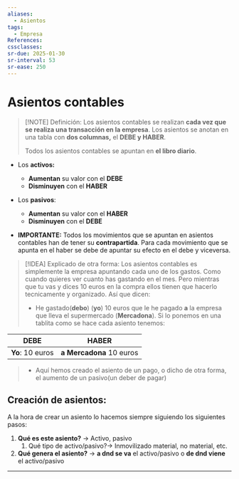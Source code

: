 ```yaml
---
aliases:
  - Asientos
tags:
  - Empresa
References: 
cssclasses: 
sr-due: 2025-01-30
sr-interval: 53
sr-ease: 250
---
```

# Asientos contables

> [!NOTE] Definición: 
> Los asientos contables se realizan **cada vez que se realiza una transacción en la empresa**. 
> Los asientos se anotan en una tabla con **dos columnas,** el **DEBE y HABER**.
> 
> Todos los asientos contables se apuntan en **el libro diario**.


+ Los **activos:**
	+ **Aumentan** su valor con el **DEBE**
	+ **Disminuyen** con el **HABER**
+ Los **pasivos**:
	+ **Aumentan** su valor con el **HABER**
	+ **Disminuyen** con el **DEBE**

+ **IMPORTANTE:** Todos los movimientos que se apuntan en asientos contables han de tener su **contrapartida**. 
  Para cada movimiento que se apunta en el haber se debe de apuntar su efecto en el debe y viceversa.

> [!IDEA] Explicado de otra forma:
> Los asientos contables es simplemente la empresa apuntando cada uno de los gastos. Como cuando quieres ver cuanto has gastando en el mes. Pero mientras que tu vas y dices 10 euros en la compra ellos tienen que hacerlo tecnicamente y organizado. Así que dicen: 
> + He gastado(**debo**) (**yo**) 10 euros que le he pagado **a** la empresa que lleva el supermercado (**Mercadona**). Si lo ponemos en una tablita como se hace cada asiento tenemos:
>   
>   
| DEBE             | HABER                    |
| ---------------- | ------------------------ |
| **Yo**: 10 euros | **a Mercadona** 10 euros |
>  
>  +  Aquí hemos creado el asiento de un pago, o dicho de otra forma, el aumento de un pasivo(un deber de pagar)



## Creación de asientos:
A la hora de crear un asiento lo hacemos siempre siguiendo los siguientes pasos:
1. **Qué es este asiento?** → Activo, pasivo
	1. Qué tipo de activo/pasivo?→ Inmovilizado material, no material, etc.
2. **Qué genera el asiento?** → **a dnd se va** el activo/pasivo o **de dnd viene** el activo/pasivo
***